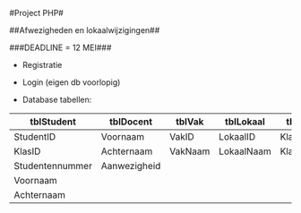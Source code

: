 #Project PHP#

##Afwezigheden en lokaalwijzigingen##

###DEADLINE = 12 MEI###

* Registratie
* Login (eigen db voorlopig)

* Database tabellen:

| **tblStudent**  	| **tblDocent**   	| **tblVak**		| **tblLokaal**		| tblKlas			|
| ----------------- | ----------------- | ----------------- | ----------------- | ----------------- |
| StudentID     	| Voornaam			| VakID				| LokaalID			| KlasID			|
| KlasID        	| Achternaam    	| VakNaam			| LokaalNaam		| KlasNaam			|
| Studentennummer	| Aanwezigheid		| 					|  					|  					|
| Voornaam      	|  					|					|  					| 					|
| Achternaam    	|             		|					| 					| 					|